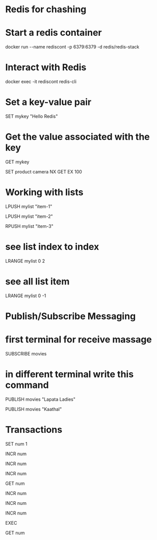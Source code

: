 
# Redis for chashing

# Start a redis container
docker run --name rediscont -p 6379:6379 -d redis/redis-stack

# Interact with Redis
docker exec -it rediscont redis-cli

# Set a key-value pair
SET mykey "Hello Redis"

# Get the value associated with the key
GET mykey

SET product camera NX GET EX 100

# Working with lists
LPUSH mylist "item-1"

LPUSH mylist "item-2"

RPUSH mylist "item-3"

# see list index to index
LRANGE mylist 0 2

# see all list item
LRANGE mylist 0 -1


# Publish/Subscribe Messaging
# first terminal for receive massage
SUBSCRIBE movies

# in different terminal write this command 
PUBLISH movies "Lapata Ladies"

PUBLISH movies "Kaathal"

# Transactions
SET num 1

INCR num

INCR num

INCR num

GET num

INCR num

INCR num

INCR num

EXEC

GET num
